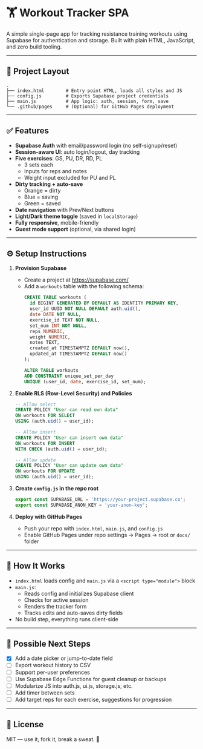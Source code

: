 # 🏋️ Workout Tracker SPA

A simple single-page app for tracking resistance training workouts using Supabase for authentication and storage. Built with plain HTML, JavaScript, and zero build tooling.

---

## 📁 Project Layout

```
.
├── index.html        # Entry point HTML, loads all styles and JS
├── config.js         # Exports Supabase project credentials
├── main.js           # App logic: auth, session, form, save
└── .github/pages     # (Optional) for GitHub Pages deployment
```

---

## ✅ Features

- **Supabase Auth** with email/password login (no self-signup/reset)
- **Session-aware UI**: auto login/logout, day tracking
- **Five exercises**: GS, PU, DR, RD, PL
  - 3 sets each
  - Inputs for reps and notes
  - Weight input excluded for PU and PL
- **Dirty tracking + auto-save**
  - Orange = dirty
  - Blue = saving
  - Green = saved
- **Date navigation** with Prev/Next buttons
- **Light/Dark theme toggle** (saved in `localStorage`)
- **Fully responsive**, mobile-friendly
- **Guest mode support** (optional, via shared login)

---

## ⚙️ Setup Instructions

1. **Provision Supabase**
   - Create a project at https://supabase.com/
   - Add a `workouts` table with the following schema:
     ```sql
     CREATE TABLE workouts (
       id BIGINT GENERATED BY DEFAULT AS IDENTITY PRIMARY KEY,
       user_id UUID NOT NULL DEFAULT auth.uid(),
       date DATE NOT NULL,
       exercise_id TEXT NOT NULL,
       set_num INT NOT NULL,
       reps NUMERIC,
       weight NUMERIC,
       notes TEXT,
       created_at TIMESTAMPTZ DEFAULT now(),
       updated_at TIMESTAMPTZ DEFAULT now()
     );

     ALTER TABLE workouts
     ADD CONSTRAINT unique_set_per_day
     UNIQUE (user_id, date, exercise_id, set_num);
     ```

2. **Enable RLS (Row-Level Security) and Policies**
   ```sql
   -- Allow select
   CREATE POLICY "User can read own data"
   ON workouts FOR SELECT
   USING (auth.uid() = user_id);

   -- Allow insert
   CREATE POLICY "User can insert own data"
   ON workouts FOR INSERT
   WITH CHECK (auth.uid() = user_id);

   -- Allow update
   CREATE POLICY "User can update own data"
   ON workouts FOR UPDATE
   USING (auth.uid() = user_id);
   ```

3. **Create `config.js` in the repo root**
   ```js
   export const SUPABASE_URL = 'https://your-project.supabase.co';
   export const SUPABASE_ANON_KEY = 'your-anon-key';
   ```

4. **Deploy with GitHub Pages**
   - Push your repo with `index.html`, `main.js`, and `config.js`
   - Enable GitHub Pages under repo settings → Pages → root or `docs/` folder

---

## 🧠 How It Works

- `index.html` loads config and `main.js` via a `<script type="module">` block
- `main.js`:
  - Reads config and initializes Supabase client
  - Checks for active session
  - Renders the tracker form
  - Tracks edits and auto-saves dirty fields
- No build step, everything runs client-side

---

## 🚧 Possible Next Steps

- [x] Add a date picker or jump-to-date field
- [ ] Export workout history to CSV
- [ ] Support per-user preferences
- [ ] Use Supabase Edge Functions for guest cleanup or backups
- [ ] Modularize JS into auth.js, ui.js, storage.js, etc.
- [ ] Add timer between sets
- [ ] Add target reps for each exercise, suggestions for progression

---

## 📝 License

MIT — use it, fork it, break a sweat. 💪
